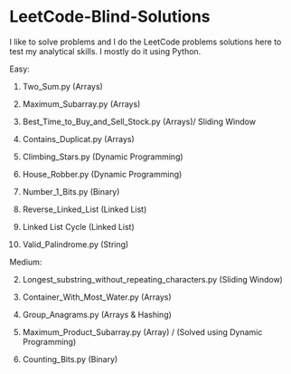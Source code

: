 # LeetCode-Blind-Solutions
I like to solve problems and I do the LeetCode problems solutions here to test my analytical skills. I mostly do it using Python.

Easy:

1. Two_Sum.py (Arrays)
14. Maximum_Subarray.py (Arrays)
30. Best_Time_to_Buy_and_Sell_Stock.py (Arrays)/ Sliding Window
50. Contains_Duplicat.py (Arrays)

20. Climbing_Stars.py (Dynamic Programming)
42. House_Robber.py (Dynamic Programming)

41. Number_1_Bits.py (Binary)

44. Reverse_Linked_List (Linked List)
41. Linked List Cycle (Linked List)

32. Valid_Palindrome.py (String)


Medium:

2. Longest_substring_without_repeating_characters.py (Sliding Window)
4. Container_With_Most_Water.py (Arrays)
13. Group_Anagrams.py (Arrays & Hashing)
38. Maximum_Product_Subarray.py (Array) / (Solved using Dynamic Programming)

67. Counting_Bits.py (Binary)
